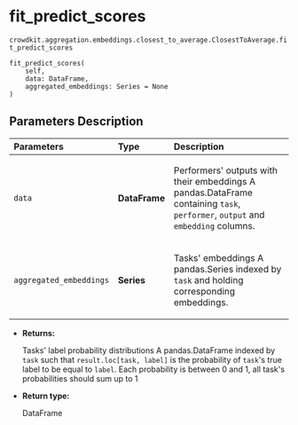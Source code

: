 # fit_predict_scores
`crowdkit.aggregation.embeddings.closest_to_average.ClosestToAverage.fit_predict_scores`

```
fit_predict_scores(
    self,
    data: DataFrame,
    aggregated_embeddings: Series = None
)
```

## Parameters Description

| Parameters | Type | Description |
| :----------| :----| :-----------|
`data`|**DataFrame**|<p>Performers&#x27; outputs with their embeddings A pandas.DataFrame containing `task`, `performer`, `output` and `embedding` columns.</p>
`aggregated_embeddings`|**Series**|<p>Tasks&#x27; embeddings A pandas.Series indexed by `task` and holding corresponding embeddings.</p>

* **Returns:**

  Tasks' label probability distributions
A pandas.DataFrame indexed by `task` such that `result.loc[task, label]`
is the probability of `task`'s true label to be equal to `label`. Each
probability is between 0 and 1, all task's probabilities should sum up to 1

* **Return type:**

  DataFrame
